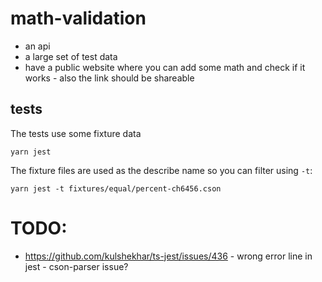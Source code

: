 # math-validation

- an api
- a large set of test data
- have a public website where you can add some math and check if it works - also the link should be shareable

## tests

The tests use some fixture data

```shell
yarn jest
```

The fixture files are used as the describe name so you can filter using `-t`:

```shell
yarn jest -t fixtures/equal/percent-ch6456.cson
```

# TODO:

- https://github.com/kulshekhar/ts-jest/issues/436 - wrong error line in jest - cson-parser issue?
